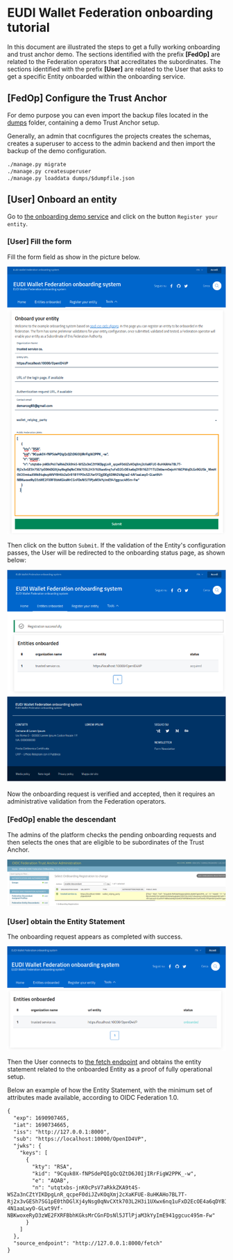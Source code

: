 # EUDI Wallet Federation onboarding tutorial


In this document are illustrated the steps to get a fully working onboarding and trust anchor demo.
The sections identified with the prefix **[FedOp]** are related to the Federation operators that
accreditates the subordinates. The sections identified with the prefix **[User]** are 
related to the User that asks to get a specific Entity onboarded within the onboarding service.

## [FedOp] Configure the Trust Anchor

For demo purpose you can even import the backup files located in the [dumps](dumps) 
folder, containing a demo Trust Anchor setup.

Generally, an admin that cocnfigures the projects creates the schemas, creates a superuser to access to the admin backend and then import the backup of the demo configuration.
````
./manage.py migrate
./manage.py createsuperuser
./manage.py loaddata dumps/$dumpfile.json
````

## [User] Onboard an entity

Go to [the onboarding demo service](127.0.0.1:8000/onboarding/landing) and click
on the button `Register your entity`.

### [User] Fill the form

Fill the form field as show in the picture below.

![rp-onb](onb1.png)

Then click on the button `Submit`. If the validation of the Entity's configuration passes,
the User will be redirected to the onboarding status page, as shown below:

![rp-onb2](onb2.png)
 
Now the onboarding request is verified and accepted, then it requires an 
administrative validation from the Federation operators.

### [FedOp] enable the descendant

The admins of the platform checks the pending onboarding requests and then
selects the ones that are eligible to be subordinates of the Trust Anchor.

![rp-onb](onb3.png)

### [User] obtain the Entity Statement

The onboarding request appears as completed with success.

![rp-onb](onb4.png)

Then the User connects to 
[the fetch endpoint](http://127.0.0.1:8000/fetch?sub=https://localhost:10000/OpenID4VP&anchor=http://127.0.0.1:8000)
and obtains the entity statement related to the onboarded Entity as a proof of fully operational setup.

Below an example of how the Entity Statement, with the minimum set of attributes made available, according to OIDC Federation 1.0.

````
{
  "exp": 1690907465,
  "iat": 1690734665,
  "iss": "http://127.0.0.1:8000",
  "sub": "https://localhost:10000/OpenID4VP",
  "jwks": {
    "keys": [
      {
        "kty": "RSA",
        "kid": "9Cquk0X-fNPSdePQIgQcQZtD6J0IjIRrFigW2PPK_-w",
        "e": "AQAB",
        "n": "utqtxbs-jnK0cPsV7aRkkZKA9t4S-WSZa3nCZtYIKDpgLnR_qcpeF0diJZvKOqXmj2cXaKFUE-8uHKAHo7BL7T-Rj2x3vGESh7SG1pE0thDGlXj4yNsg0qNvCXtk703L2H3i1UXwx6nq1uFxD2EcOE4a6qDYBI16Zl71TUZktJwmOejoHl16CPWqDLGo9GUSk_MmHOV20m4wXWkB4qbvpWVY8H6b2a0rB1B1YPOs5ZLYarSYZgjDEg6DMtZ4NgiwZ-4N1aaLwyO-GLwt9Vf-NBKwoxeRyD3zWE2FXRFBbhKGksMrCGnFDsNl5JTlPjaM3kYyImE941ggcuc495m-Fw"
      }
    ]
  },
  "source_endpoint": "http://127.0.0.1:8000/fetch"
}
````

